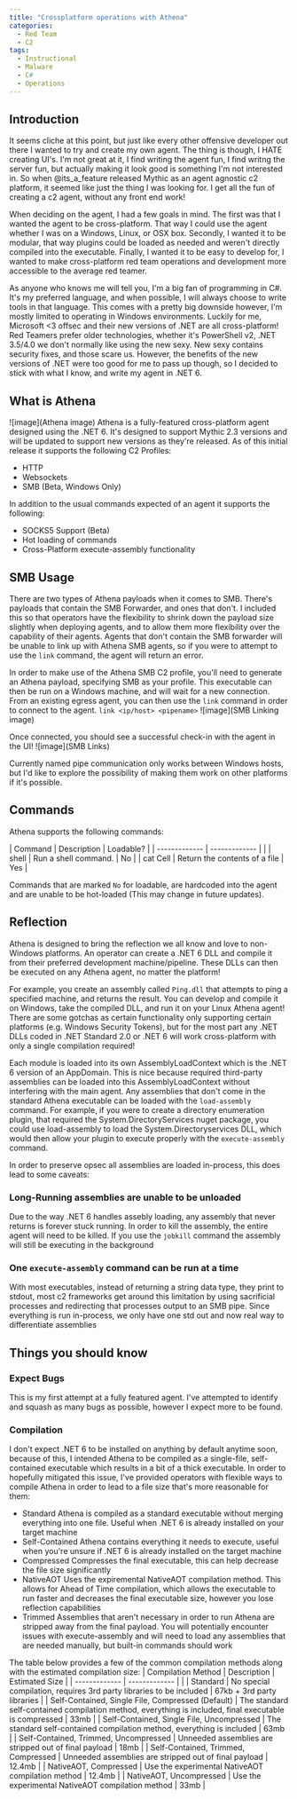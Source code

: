 ```yaml
---
title: "Crossplatform operations with Athena"
categories:
  - Red Team
  - C2
tags:
  - Instructional
  - Malware
  - C#
  - Operations
---
```


## Introduction
It seems cliche at this point, but just like every other offensive developer out there I wanted to try and create my own agent. The thing is though, I HATE creating UI's. I'm not great at it, I find writing the agent fun, I find writng the server fun, but actually making it look good is something I'm not interested in. So when @its_a_feature released Mythic as an agent agnostic c2 platform, it seemed like just the thing I was looking for. I get all the fun of creating a c2 agent, without any front end work!

When deciding on the agent, I had a few goals in mind. The first was that I wanted the agent to be cross-platform. That way I could use the agent whether I was on a Windows, Linux, or OSX box. Secondly, I wanted it to be modular, that way plugins could be loaded as needed and weren't directly compiled into the executable. Finally, I wanted it to be easy to develop for, I wanted to make cross-platform red team operations and development more accessible to the average red teamer.

As anyone who knows me will tell you, I'm a big fan of programming in C#. It's my preferred language, and when possible, I will always choose to write tools in that language. This comes with a pretty big downside however, I'm mostly limited to operating in Windows environments. Luckily for me, Microsoft <3 offsec and their new versions of .NET are all cross-platform! Red Teamers prefer older technologies, whether it's PowerShell v2, .NET 3.5/4.0 we don't normally like using the new sexy. New sexy contains security fixes, and those scare us. However, the benefits of the new versions of .NET were too good for me to pass up though, so I decided to stick with what I know, and write my agent in .NET 6.

##  What is Athena
![image](Athena image)
Athena is a fully-featured cross-platform agent designed using the .NET 6. It's designed to support Mythic 2.3 versions and will be updated to support new versions as they're released. As of this initial release it supports the following C2 Profiles:
- HTTP
- Websockets
- SMB (Beta, Windows Only)

In addition to the usual commands expected of an agent it supports the following:
- SOCKS5 Support (Beta)
- Hot loading of commands
- Cross-Platform execute-assembly functionality

## SMB Usage
There are two types of Athena payloads when it comes to SMB. There's payloads that contain the SMB Forwarder, and ones that don't. I included this so that operators have the flexibility to shrink down the payload size slightly when deploying agents, and to allow them more flexibility over the capability of their agents. Agents that don't contain the SMB forwarder will be unable to link up with Athena SMB agents, so if you were to attempt to use the `link` command, the agent will return an error.

In order to make use of the Athena SMB C2 profile, you'll need to generate an Athena payload, specifying SMB as your profile. This executable can then be run on a Windows machine, and will wait for a new connection. From an existing egress agent, you can then use the `link` command in order to connect to the agent.
`link <ip/host> <pipename>`
![image](SMB Linking image)

Once connected, you should see a successful check-in with the agent in the UI!
![image](SMB Links)

Currently named pipe communication only works between Windows hosts, but I'd like to explore the possibility of making them work on other platforms if it's possible.

## Commands
Athena supports the following commands:

| Command  | Description | Loadable? |
| ------------- | ------------- | |
| shell  | Run a shell command. | No |
| cat Cell  | Return the contents of a file  | Yes |

Commands that are marked `No` for loadable, are hardcoded into the agent and are unable to be hot-loaded (This may change in future updates).

## Reflection
Athena is designed to bring the reflection we all know and love to non-Windows platforms. An operator can create a .NET 6 DLL and compile it from their preferred development machine/pipeline. These DLLs can then be executed on any Athena agent, no matter the platform!

For example, you create an assembly called `Ping.dll` that attempts to ping a specified machine, and returns the result. You can develop and compile it on Windows, take the compiled DLL, and run it on your Linux Athena agent! There are some gotchas as certain functionality only supporting certain platforms (e.g. Windows Security Tokens), but for the most part any .NET DLLs coded in .NET Standard 2.0 or .NET 6 will work cross-platform with only a single compilation required!

Each module is loaded into its own AssemblyLoadContext which is the .NET 6 version of an AppDomain. This is nice because required third-party assemblies can be loaded into this AssemblyLoadContext without interfering with the main agent. Any assemblies that don't come in the standard Athena executable can be loaded with the `load-assembly` command. For example, if you were to create a directory enumeration plugin, that required the System.DirectoryServices nuget package, you could use load-assembly to load the System.Directoryservices DLL, which would then allow your plugin to execute properly with the `execute-assembly` command.

In order to preserve opsec all assemblies are loaded in-process, this does lead to some caveats:

### Long-Running assemblies are unable to be unloaded
Due to the way .NET 6 handles assebly loading, any assembly that never returns is forever stuck running. In order to kill the assembly, the entire agent will need to be killed. If you use the `jobkill` command the assembly will still be executing in the background
### One `execute-assembly` command can be run at a time
With most executables, instead of returning a string data type, they print to stdout, most c2 frameworks get around this limitation by using sacrificial processes and redirecting that processes output to an SMB pipe. Since everything is run in-process, we only have one std out and now real way to differentiate assemblies

## Things you should know
### Expect Bugs
This is my first attempt at a fully featured agent. I've attempted to identify and squash as many bugs as possible, however I expect more to be found.
### Compilation
I don't expect .NET 6 to be installed on anything by default anytime soon, because of this, I intended Athena to be compiled as a single-file, self-contained executable which results in a bit of a thick executable. In order to hopefully mitigated this issue, I've provided operators with flexible ways to compile Athena in order to lead to a file size that's more reasonable for them:

- Standard
	Athena is compiled as a standard executable without merging everything into one file. Useful when .NET 6 is already installed on your target machine
- Self-Contained
	Athena contains everything it needs to execute, useful when you're unsure if .NET 6 is already installed on the target machine
- Compressed
	Compresses the final executable, this can help decrease the file size significantly
- NativeAOT
	Uses the expiremental NativeAOT compilation method. This allows for Ahead of Time compilation, which allows the executable to run faster and decreases the final executable size, however you lose reflection capabilities
- Trimmed
	Assemblies that aren't necessary in order to run Athena are stripped away from the final payload. You will potentially encounter issues with execute-assembly and will need to load any assemblies that are needed manually, but built-in commands should work 

The table below provides a few of the common compilation methods along with the estimated compilation size:
| Compilation Method  | Description | Estimated Size |
| ------------- | ------------- | |
| Standard | No special compilation, requires 3rd party libraries to be included | 67kb + 3rd party libraries |
| Self-Contained, Single File, Compressed (Default)  | The standard self-contained compilation method, everything is included, final executable is compressed  | 33mb |
| Self-Contained, Single File, Uncompressed  | The standard self-contained compilation method, everything is included  | 63mb |
| Self-Contained, Trimmed, Uncompressed  | Unneeded assemblies are stripped out of final payload  | 18mb |
| Self-Contained, Trimmed, Compressed  | Unneeded assemblies are stripped out of final payload  | 12.4mb |
| NativeAOT, Compressed | Use the experimental NativeAOT compilation method | 12.4mb |
| NativeAOT, Uncompressed | Use the experimental NativeAOT compilation method | 33mb |

